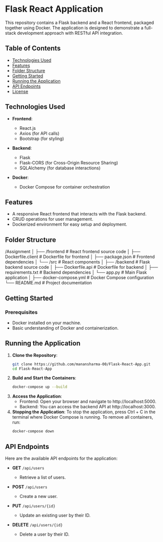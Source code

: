 # Flask React Application

This repository contains a Flask backend and a React frontend, packaged together using Docker. The application is designed to demonstrate a full-stack development approach with RESTful API integration.

## Table of Contents

- [Technologies Used](#technologies-used)
- [Features](#features)
- [Folder Structure](#folder-structure)
- [Getting Started](#getting-started)
- [Running the Application](#running-the-application)
- [API Endpoints](#api-endpoints)
- [License](#license)

## Technologies Used

- **Frontend**: 
  - React.js
  - Axios (for API calls)
  - Bootstrap (for styling)

- **Backend**: 
  - Flask
  - Flask-CORS (for Cross-Origin Resource Sharing)
  - SQLAlchemy (for database interactions)

- **Docker**: 
  - Docker Compose for container orchestration

## Features

- A responsive React frontend that interacts with the Flask backend.
- CRUD operations for user management.
- Dockerized environment for easy setup and deployment.

## Folder Structure

/Assignment
│
├── /frontend                  # React frontend source code
│   ├── Dockerfile.client      # Dockerfile for frontend
│   ├── package.json          # Frontend dependencies
│   └── /src                  # React components
│
├── /backend                   # Flask backend source code
│   ├── Dockerfile.api        # Dockerfile for backend
│   ├── requirements.txt      # Backend dependencies
│   └── app.py               # Main Flask application
│
├── docker-compose.yml        # Docker Compose configuration
└── README.md                # Project documentation

## Getting Started

### Prerequisites

- Docker installed on your machine.
- Basic understanding of Docker and containerization.

## Running the Application

1. **Clone the Repository**:
   ```bash
   git clone https://github.com/manansharma-00/Flask-React-App.git
   cd Flask-React-App
2. **Build and Start the Containers**:
   ```bash
   docker-compose up --build
3. **Access the Application**:
   - Frontend: Open your browser and navigate to http://localhost:5000.
   - Backend: You can access the backend API at http://localhost:3000.
4. **Stopping the Application**:
   To stop the application, press Ctrl + C in the terminal where Docker Compose is running. To remove all containers, run:
   ```bash
   docker-compose down

## API Endpoints

Here are the available API endpoints for the application:

- **GET** `/api/users` 
  - Retrieve a list of users.

- **POST** `/api/users` 
  - Create a new user. 

- **PUT** `/api/users/{id}` 
  - Update an existing user by their ID. 

- **DELETE** `/api/users/{id}` 
  - Delete a user by their ID.

